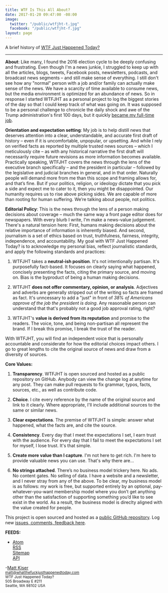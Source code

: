 ```yaml
---
title: WTF Is This All About?
date: 2017-01-20 09:47:00 -08:00
image:
  twitter: "/public/wtfjht-t.jpg"
  facebook: "/public/wtfjht-f.jpg"
layout: page
---
```


<p class="lead">A brief history of <a href="https://whatthefuckjusthappenedtoday.com/">WTF Just Happened Today?</a></p> 

---


**About**: Like many, I found the 2016 election cycle to be deeply confusing and frustrating. Even though I'm a news junkie, I struggled to keep up with all the articles, blogs, tweets, Facebook posts, newsletters, podcasts, and broadcast news segments – and still make sense of everything. I still don't see how any "normal" person with a job and/or family can actually make sense of the news. We have a scarcity of time available to consume news, but the media environment is optimized for an abundance of news. So in response I started WTFJHT as a personal project to log the biggest stories of the day so that I could keep track of what was going on. It was supposed to be a personal challenge to chronicle the daily shock and awe of the Trump administration's first 100 days, but it quickly <a href="https://whatthefuckjusthappenedtoday.com/meta/trump-creates-one-new-job/">became my full-time job</a>. 

**Orientation and expectation setting**: My job is to help distill news that deserves attention into a clear, understandable, and accurate first draft of history – even if it is uncomfortable, unpopular, or upsetting. And while I rely on verified facts as reported by multiple trusted news sources – which I meticulously cite – as with any historical narrative the first draft will necessarily require future revisions as more information becomes available. Practically speaking, WTFJHT covers the news through the lens of the executive branch specifically – and the president in particular – followed by the legislative and judicial branches in general, and in that order. Naturally people will demand more from me than this scope and framing allows for, and that’s fine. But if your politics, religion, or ideology dictate that you pick a side and expect me to cater to it, then you might be disappointed. Our humanity requires us to rise above picking sides. We are capable of more than rooting for human suffering. We’re talking about people, not politics.

**Editorial Policy**:
This is the news through the lens of a person making decisions about coverage – much the same way a front page editor does for newspapers. With every blurb I write, I'm make a news-value judgement. There's a natural tension here: First, humans making decisions about the relative importance of information is inherently biased. And second, journalism is a set of ethics based on trust, truthfulness, fairness, integrity, independence, and accountability. My goal with WTF Just Happened Today? is to acknowledge my personal bias, reflect journalistic standards, and apply the following standards and practices:

1. WTFJHT takes a **neutral-ish position**. It's not intentionally partisan. It's purposefully fact-based. It focuses on clearly saying what happened, concisely presenting the facts, citing the primary source, and moving on. Bias is the byproduct of being a human making decisions. 

2. WTFJHT **does not offer commentary, opinion, or analysis**. Adjectives and adverbs are generally stripped out of the writing so facts are framed as fact. It's unncessary to add a "just" in front of _38% of Americans approve of the job the president is doing_. Any reasonable person can understand that that's probably not a good job approval rating, right?

3. WTFJHT's **value is derived from its reputation** and promise to the readers. The voice, tone, and being non-partisan all represent the brand. If I break this promise, I break the trust of the reader.

With WTFJHT, you will find an independent voice that is personally accountable and considerate for how the editorial choices impact others. I go to great lengths to cite the original source of news and draw from a diversity of sources.

**Core Values:**

1. **Transparency**. WTFJHT is open sourced and hosted as a public repository on GitHub. Anybody can view the change log at anytime for any post. They can make pull requests to fix grammar, typos, facts, sources, etc., as well as contribute code.

2. **Choice**. I cite every reference by the name of the original source and link to it clearly. Where appropriate, I'll include additional sources to the same or similar news.

3. **Clear expectations**. The premise of WTFJHT is simple: answer what happened, what the facts are, and cite the source.

4. **Consistency**. Every day that I meet the expectations I set, I earn trust with the audience. For every day that I fail to meet the expectations I set for myself, I lose trust. It's that simple.

5. **Create more value than I capture**. I'm not here to get rich. I'm here to provide valuable news you can use. That's why there are...

6. **No strings attached**. There’s no business model trickery here. No ads. No content gates. No selling of data. I have a website and a newsletter, and I never stray from any of the above. To be clear, my business model is as follows: my work is free, but supported entirely by an optional, pay-whatever-you-want membership model where you don’t get anything other than the satisfaction of supporting something you’d like to see exist in the world. As a result, the business model is direclty aligned with the value created for people.  

This project is open sourced and hosted as a [public GitHub repository](https://github.com/mkiser/WTFJHT). Log new [issues, comments, feedback here](https://github.com/mkiser/WTFJHT/issues).

**FEEDS:**

* <a href="https://whatthefuckjusthappenedtoday.com/atom.xml">Atom</a> \
<a href="https://whatthefuckjusthappenedtoday.com/rss.xml">RSS</a> \
<a href="https://whatthefuckjusthappenedtoday.com/sitemap.xml">Sitemap</a> \
<a href="https://whatthefuckjusthappenedtoday.com/api/v1/posts.json">API</a>


<p class="lead">-<a href="{{ site.url }}{{ site.baseurl }}/author/matt-kiser/">Matt Kiser</a><br>
<small>
<a href="mailto:matt@whatthefuckjusthappenedtoday.com?Subject=Hello%20there" target="_top">matt@whatthefuckjusthappenedtoday.com</a><br>
WTF Just Happened Today?<br>
505 Broadway E #211 <br>
Seattle, WA 98102 USA
</small>
</p>
